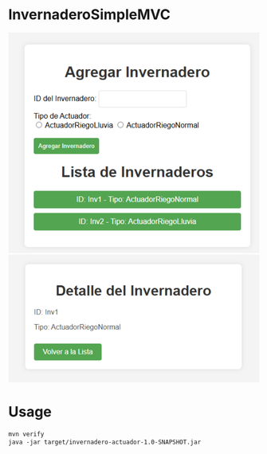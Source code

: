 # InvernaderoSimpleMVC
![Demo](https://github.com/AdanRuiz/InvernaderoSimpleMVC/blob/main/list.png?raw=true)
![Demo2](https://github.com/AdanRuiz/InvernaderoSimpleMVC/blob/main/detalle.png?raw=true)

# Usage
```
mvn verify
java -jar target/invernadero-actuador-1.0-SNAPSHOT.jar
```
 
